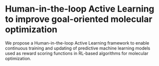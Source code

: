 # Human-in-the-loop Active Learning to improve goal-oriented molecular optimization
We propose a Human-in-the-loop Active Learning framework to enable continuous training and updating of predictive machine learning models used as reward scoring functions in RL-based algorithms for molecular optimization.
